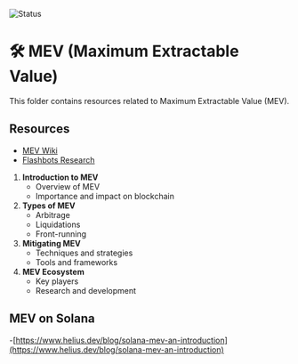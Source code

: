 ![Status](https://img.shields.io/badge/Status-Work_in_Progress-yellow)

# 🛠️ MEV (Maximum Extractable Value) 

This folder contains resources related to Maximum Extractable Value (MEV). 

## Resources

- [MEV Wiki](https://mev.wiki/)
- [Flashbots Research](https://www.flashbots.net/)


1. **Introduction to MEV**
   - Overview of MEV
   - Importance and impact on blockchain
2. **Types of MEV**
   - Arbitrage
   - Liquidations
   - Front-running
3. **Mitigating MEV**
   - Techniques and strategies
   - Tools and frameworks
4. **MEV Ecosystem**
   - Key players
   - Research and development

## MEV on Solana
-[https://www.helius.dev/blog/solana-mev-an-introduction](https://www.helius.dev/blog/solana-mev-an-introduction)


